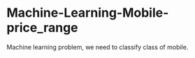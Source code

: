 # Machine-Learning-Mobile-price_range
Machine learning problem, we need to classify class of mobile.
